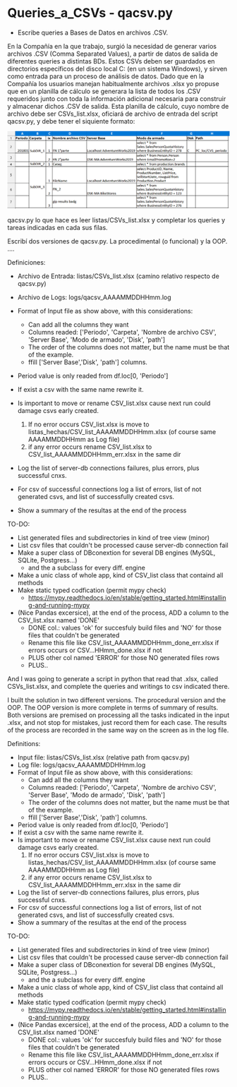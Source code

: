 # Queries_a_CSVs - qacsv.py
- Escribe queries a Bases de Datos en archivos .CSV.

En la Compañía en la que trabajo, surgió la necesidad de generar varios archivos .CSV 
(Comma Separated Values), a partir de datos de salida de diferentes queries a distintas
 BDs.
Estos CSVs deben ser guardados en directorios específicos del disco local C: (en un
sistema Windows), y sirven como entrada para un proceso de análisis de datos.
Dado que en la Compañía los usuarios manejan habitualmente archivos .xlsx yo
propuse que en un planilla de cálculo se generara la lista de todos los .CSV requeridos
junto con toda la información adicional necesaria para construir y almacenar dichos 
.CSV de salida.
Esta planilla de cálculo, cuyo nombre de archivo debe ser CSVs_list.xlsx, oficiará de
archivo de entrada del script qacsv.py, y debe tener el siquiente formato:

![image](CSVs_list_xlsx.png)

qacsv.py lo que hace es leer listas/CSVs_list.xlsx y completar los queries y 
tareas indicadas en cada sus filas.

Escribí dos versiones de qacsv.py. La procedimental (o funcional) y la OOP.
....

Definiciones:
- Archivo de Entrada: listas/CSVs_list.xlsx (camino relativo respecto de qacsv.py)
- Archivo de Logs: logs/qacsv_AAAAMMDDHHmm.log


- Format of Input file as show above, with this considerations:
	- Can add all the columns they want
	- Columns readed: ['Periodo', 'Carpeta', 'Nombre de archivo CSV', 'Server Base', 'Modo de armado', 'Disk', 'path']
	- The order of the columns does not matter, but the name must be that of the example.
	- ffill ['Server Base','Disk', 'path'] columns.
- Period value is only readed from df.loc[0, 'Periodo']
- If exist a csv with the same name rewrite it.
- Is important to move or rename CSV_list.xlsx cause next run could damage csvs early created.
	1. If no error occurs CSV_list.xlsx is move to listas_hechas/CSV_list_AAAAMMDDHHmm.xlsx (of course same AAAAMMDDHHmm as Log file)
	2. if any error occurs rename CSV_list.xlsx to CSV_list_AAAAMMDDHHmm_err.xlsx in the same dir
- Log the list of server-db connections failures, plus errors, plus successful cnxs.
- For csv of successful connections log a list of errors, list of not generated csvs, and list of successfully created csvs.
- Show a summary of the resultas at the end of the process

TO-DO:
- List generated files and subdirectories in kind of tree view (minor)
- List csv files that couldn't be processed cause server-db connection fail
- Make a super class of DBconextion for several DB engines (MySQL, SQLite, Postgress...)
	- and the a subclass for every diff. engine
- Make a unic class of whole app, kind of CSV_list class that containd all methods
- Make static typed codfication (permit mypy check)
	- https://mypy.readthedocs.io/en/stable/getting_started.html#installing-and-running-mypy
- (Nice Pandas excersice), at the end of the process, ADD a column to the CSV_list.xlsx named 'DONE'
	- DONE col.: values 'ok' for succesfuly build files and 'NO' for those files that couldn't be generated
	- Rename this file like CSV_list_AAAAMMDDHHmm_done_err.xlsx if errors occurs or CSV...HHmm_done.xlsx if not
	- PLUS other col named 'ERROR' for those NO generated files rows
	- PLUS..




And I was going to generate a script in python that read that .xlsx, 
called CSVs_list.xlsx, and complete the queries and writings to csv indicated there.

I built the solution in two different versions. The procedural version and the OOP.
The OOP version is more complete in terms of summary of results.
Both versions are premised on processing all the tasks indicated in the input .xlsx, 
and not stop for mistakes, just record them for each case.
The results of the process are recorded in the same way on the screen as in the log file.

Definitions:
- Input file: listas/CSVs_list.xlsx (relative path from qacsv.py)
- Log file: logs/qacsv_AAAAMMDDHHmm.log 
- Format of Input file as show above, with this considerations:
	- Can add all the columns they want
	- Columns readed: ['Periodo', 'Carpeta', 'Nombre de archivo CSV', 'Server Base', 'Modo de armado', 'Disk', 'path']
	- The order of the columns does not matter, but the name must be that of the example.
	- ffill ['Server Base','Disk', 'path'] columns.
- Period value is only readed from df.loc[0, 'Periodo']
- If exist a csv with the same name rewrite it.
- Is important to move or rename CSV_list.xlsx cause next run could damage csvs early created.
	1. If no error occurs CSV_list.xlsx is move to listas_hechas/CSV_list_AAAAMMDDHHmm.xlsx (of course same AAAAMMDDHHmm as Log file)
	2. if any error occurs rename CSV_list.xlsx to CSV_list_AAAAMMDDHHmm_err.xlsx in the same dir
- Log the list of server-db connections failures, plus errors, plus successful cnxs.
- For csv of successful connections log a list of errors, list of not generated csvs, and list of successfully created csvs.
- Show a summary of the resultas at the end of the process

TO-DO:
- List generated files and subdirectories in kind of tree view (minor)
- List csv files that couldn't be processed cause server-db connection fail
- Make a super class of DBconextion for several DB engines (MySQL, SQLite, Postgress...)
	- and the a subclass for every diff. engine
- Make a unic class of whole app, kind of CSV_list class that containd all methods
- Make static typed codfication (permit mypy check)
	- https://mypy.readthedocs.io/en/stable/getting_started.html#installing-and-running-mypy
- (Nice Pandas excersice), at the end of the process, ADD a column to the CSV_list.xlsx named 'DONE'
	- DONE col.: values 'ok' for succesfuly build files and 'NO' for those files that couldn't be generated
	- Rename this file like CSV_list_AAAAMMDDHHmm_done_err.xlsx if errors occurs or CSV...HHmm_done.xlsx if not
	- PLUS other col named 'ERROR' for those NO generated files rows
	- PLUS..

